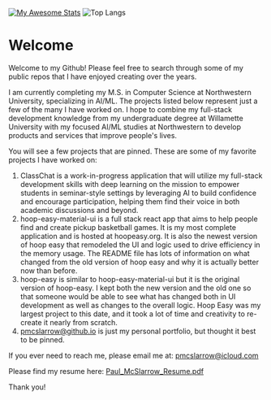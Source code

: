 [![My Awesome Stats](https://awesome-github-stats.azurewebsites.net/user-stats/pmcslarrow?cardType=level&preferLogin=false)](https://git.io/awesome-stats-card)
![Top Langs](https://github-readme-stats.vercel.app/api/top-langs/?username=pmcslarrow&layout=compact)

# Welcome

Welcome to my Github! Please feel free to search through some of my public repos that I have enjoyed creating over the years. 

I am currently completing my M.S. in Computer Science at Northwestern University, specializing in AI/ML. The projects listed below represent just a few of the many I have worked on. I hope to combine my full-stack development knowledge from my undergraduate degree at Willamette University with my focused AI/ML studies at Northwestern to develop products and services that improve people's lives.

You will see a few projects that are pinned. These are some of my favorite projects I have worked on:
1. ClassChat is a work-in-progress application that will utilize my full-stack development skills with deep learning on the mission to empower students in seminar-style settings by leveraging AI to build confidence and encourage participation, helping them find their voice in both academic discussions and beyond.
2. hoop-easy-material-ui is a full stack react app that aims to help people find and create pickup basketball games. It is my most complete application and is hosted at hoopeasy.org. It is also the newest version of hoop easy that remodeled the UI and logic used to drive efficiency in the memory usage. The README file has lots of information on what changed from the old version of hoop easy and why it is actually better now than before. 
3. hoop-easy is similar to hoop-easy-material-ui but it is the original version of hoop-easy. I kept both the new version and the old one so that someone would be able to see what has changed both in UI development as well as changes to the overall logic. Hoop Easy was my largest project to this date, and it took a lot of time and creativity to re-create it nearly from scratch.
4. pmcslarrow@github.io is just my personal portfolio, but thought it best to be pinned.

If you ever need to reach me, please email me at:
pmcslarrow@icloud.com

Please find my resume here:
[Paul_McSlarrow_Resume.pdf](https://github.com/user-attachments/files/17235367/Paul_McSlarrow_Resume__Fall_2024.pdf)


Thank you!
